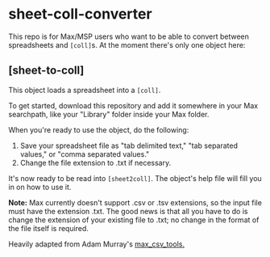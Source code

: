 # sheet-coll-converter

This repo is for Max/MSP users who want to be able to convert between spreadsheets and `[coll]`s. At the moment there's only one object here:  

## [sheet-to-coll]
This object loads a spreadsheet into a `[coll]`.  

To get started, download this repository and add it somewhere in your Max searchpath, like your "Library" folder inside your Max folder.

When you're ready to use the object, do the following:
1. Save your spreadsheet file as "tab delimited text," "tab separated values," or "comma separated values."
1. Change the file extension to .txt if necessary.

It's now ready to be read into `[sheet2coll]`. The object's help file will fill you in on how to use it.

**Note:** Max currently doesn't support .csv or .tsv extensions, so the input file must have the extension .txt. The good news is that all you have to do is change the extension of your existing file to .txt; no change in the format of the file itself is required.  

Heavily adapted from Adam Murray's [max_csv_tools.](https://github.com/adamjmurray/max_csv_tools)

